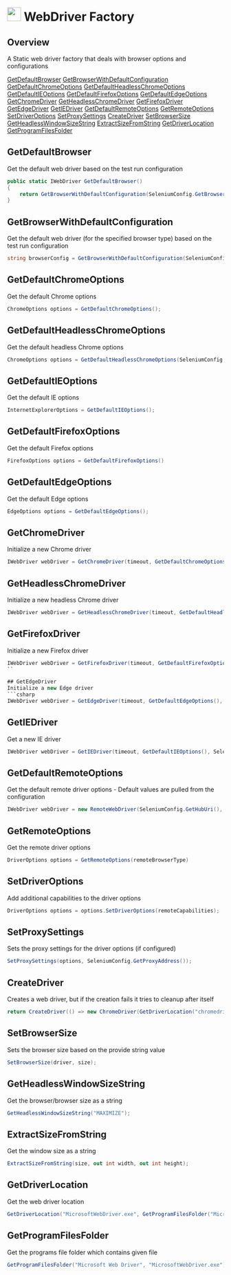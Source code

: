 # <img src="resources/maqslogo.ico" height="32" width="32"> WebDriver Factory

## Overview
A Static web driver factory that deals with browser options and configurations

[GetDefaultBrowser](#GetDefaultBrowser) 
[GetBrowserWithDefaultConfiguration](#GetBrowserWithDefaultConfiguration) 
[GetDefaultChromeOptions](#GetDefaultChromeOptions) 
[GetDefaultHeadlessChromeOptions](#GetDefaultHeadlessChromeOptions) 
[GetDefaultIEOptions](#GetDefaultIEOptions) 
[GetDefaultFirefoxOptions](#GetDefaultFirefoxOptions) 
[GetDefaultEdgeOptions](#GetDefaultEdgeOptions) 
[GetChromeDriver](#GetChromeDriver) 
[GetHeadlessChromeDriver](#GetHeadlessChromeDriver) 
[GetFirefoxDriver](#GetFirefoxDriver) 
[GetEdgeDriver](#GetEdgeDriver) 
[GetIEDriver](#GetIEDriver) 
[GetDefaultRemoteOptions](#GetDefaultRemoteOptions) 
[GetRemoteOptions](#GetRemoteOptions) 
[SetDriverOptions](#SetDriverOptions) 
[SetProxySettings](#SetProxySettings) 
[CreateDriver](#CreateDriver) 
[SetBrowserSize](#SetBrowserSize) 
[GetHeadlessWindowSizeString](#GetHeadlessWindowSizeString) 
[ExtractSizeFromString](#ExtractSizeFromString) 
[GetDriverLocation](#GetDriverLocation) 
[GetProgramFilesFolder](#GetProgramFilesFolder) 

## GetDefaultBrowser
Get the default web driver based on the test run configuration 
```csharp
public static IWebDriver GetDefaultBrowser()
{
    return GetBrowserWithDefaultConfiguration(SeleniumConfig.GetBrowserType());
}
```

## GetBrowserWithDefaultConfiguration
Get the default web driver (for the specified browser type) based on the test run configuration 
```csharp
string browserConfig = GetBrowserWithDefaultConfiguration(SeleniumConfig.GetBrowserType());
```

## GetDefaultChromeOptions 
Get the default Chrome options
```csharp
ChromeOptions options = GetDefaultChromeOptions();
```

## GetDefaultHeadlessChromeOptions
Get the default headless Chrome options
```csharp
ChromeOptions options = GetDefaultHeadlessChromeOptions(SeleniumConfig.GetBrowserSize()));
```

## GetDefaultIEOptions
Get the default IE options
```csharp
InternetExplorerOptions = GetDefaultIEOptions();
```

## GetDefaultFirefoxOptions
Get the default Firefox options
```csharp
FirefoxOptions options = GetDefaultFirefoxOptions()
```

## GetDefaultEdgeOptions
Get the default Edge options
```csharp
EdgeOptions options = GetDefaultEdgeOptions();
```

## GetChromeDriver
Initialize a new Chrome driver
```csharp
IWebDriver webDriver = GetChromeDriver(timeout, GetDefaultChromeOptions(), SeleniumConfig.GetBrowserSize());
```

## GetHeadlessChromeDriver
Initialize a new headless Chrome driver
```csharp
IWebDriver webDriver = GetHeadlessChromeDriver(timeout, GetDefaultHeadlessChromeOptions(SeleniumConfig.GetBrowserSize()));
```

## GetFirefoxDriver
Initialize a new Firefox driver
```csharp
IWebDriver webDriver = GetFirefoxDriver(timeout, GetDefaultFirefoxOptions(), SeleniumConfig.GetBrowserSize());
``

## GetEdgeDriver
Initialize a new Edge driver
```csharp
IWebDriver webDriver = GetEdgeDriver(timeout, GetDefaultEdgeOptions(), SeleniumConfig.GetBrowserSize());
```

## GetIEDriver
Get a new IE driver
```csharp
IWebDriver webDriver = GetIEDriver(timeout, GetDefaultIEOptions(), SeleniumConfig.GetBrowserSize());
```

## GetDefaultRemoteOptions
Get the default remote driver options - Default values are pulled from the configuration
```csharp
IWebDriver webDriver = new RemoteWebDriver(SeleniumConfig.GetHubUri(), GetDefaultRemoteOptions().ToCapabilities(), SeleniumConfig.GetCommandTimeout());
```

## GetRemoteOptions
Get the remote driver options
```csharp
DriverOptions options = GetRemoteOptions(remoteBrowserType)
```

## SetDriverOptions
Add additional capabilities to the driver options
```csharp
DriverOptions options = options.SetDriverOptions(remoteCapabilities);
```

## SetProxySettings
Sets the proxy settings for the driver options (if configured)
```csharp
SetProxySettings(options, SeleniumConfig.GetProxyAddress());
```

## CreateDriver
Creates a web driver, but if the creation fails it tries to cleanup after itself
```csharp
return CreateDriver(() => new ChromeDriver(GetDriverLocation("chromedriver.exe"), headlessChromeOptions, commandTimeout));
```

## SetBrowserSize
Sets the browser size based on the provide string value
```csharp
SetBrowserSize(driver, size);
```

## GetHeadlessWindowSizeString
Get the browser/browser size as a string
```csharp
GetHeadlessWindowSizeString("MAXIMIZE");
```

## ExtractSizeFromString
Get the window size as a string
```csharp
ExtractSizeFromString(size, out int width, out int height);
```

## GetDriverLocation
Get the web driver location
```csharp
GetDriverLocation("MicrosoftWebDriver.exe", GetProgramFilesFolder("Microsoft Web Driver", "MicrosoftWebDriver.exe")
```

## GetProgramFilesFolder
Get the programs file folder which contains given file
```csharp
GetProgramFilesFolder("Microsoft Web Driver", "MicrosoftWebDriver.exe")
```